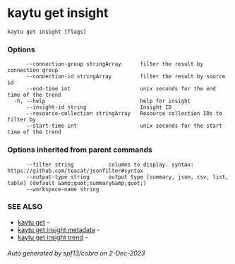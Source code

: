 # kaytu get insight



```
kaytu get insight [flags]
```

### Options

```
      --connection-group stringArray      filter the result by connection group
      --connection-id stringArray         filter the result by source id
      --end-time int                      unix seconds for the end time of the trend
  -h, --help                              help for insight
      --insight-id string                 Insight ID
      --resource-collection stringArray   Resource collection IDs to filter by
      --start-time int                    unix seconds for the start time of the trend
```

### Options inherited from parent commands

```
      --filter string           columns to display. syntax: https://github.com/teacat/jsonfilter#syntax
      --output-type string      output type [summary, json, csv, list, table] (default &amp;quot;summary&amp;quot;)
      --workspace-name string   
```

### SEE ALSO

* [kaytu get](kaytu_get)	 - 
* [kaytu get insight metadata](kaytu_get_insight_metadata)	 - 
* [kaytu get insight trend](kaytu_get_insight_trend)	 - 

###### Auto generated by spf13/cobra on 2-Dec-2023
